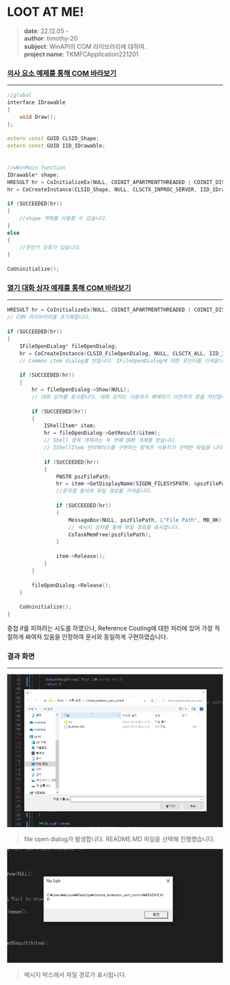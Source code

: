 # LOOT AT ME!

> **date**: 22.12.05 - <br>
> **author**: timothy-20 <br>
> **subject**: WinAPI의 COM 라이브러리에 대하여.<br>
> **project name**: TKMFCApplication221201

### [의사 요소 예제를 통해 COM 바라보기](https://learn.microsoft.com/ko-kr/windows/win32/learnwin32/creating-an-object-in-com)

---

```c++
//global
interface IDrawable
{
	void Draw();
};

extern const GUID CLSID_Shape;
extern const GUID IID_IDrawable;


//wWinMain function
IDrawable* shape;
HRESULT hr = CoInitializeEx(NULL, COINIT_APARTMENTTHREADED | COINIT_DISABLE_OLE1DDE);
hr = CoCreateInstance(CLSID_Shape, NULL, CLSCTX_INPROC_SERVER, IID_IDrawable, reinterpret_cast<void**>(&shape));

if (SUCCEEDED(hr))
{
    //shape 객체를 사용할 수 있습니다.
}
else
{
    //무언가 오류가 있습니다.
}

CoUninitialize();

```

### [열기 대화 상자 예제를 통해 COM 바라보기](https://learn.microsoft.com/ko-kr/windows/win32/learnwin32/example--the-open-dialog-box)

---

```c++
HRESULT hr = CoInitializeEx(NULL, COINIT_APARTMENTTHREADED | COINIT_DISABLE_OLE1DDE);
// COM 라이브러리를 초기화합니다.

if (SUCCEEDED(hr))
{
    IFileOpenDialog* fileOpenDialog;
    hr = CoCreateInstance(CLSID_FileOpenDialog, NULL, CLSCTX_ALL, IID_IFileOpenDialog, reinterpret_cast<void**>(&fileOpenDialog));
    // Common item dialog를 만듭니다. IFileOpenDialog에 대한 포인터를 가져옵니다.
    
    if (SUCCEEDED(hr))
    {
        hr = fileOpenDialog->Show(NULL);
        // 대화 상자를 표시합니다. 대화 상자는 사용자가 해제하기 이전까지 창을 차단합니다.

        if (SUCCEEDED(hr))
        {
            IShellItem* item;
            hr = fileOpenDialog->GetResult(&item);
            // Shell 항목 개체라는 두 번째 DOM 개체를 받습니다.
            // IShellItem 인터페이스를 구현하는 항목은 사용자가 선택한 파일을 나타냅니다.

            if (SUCCEEDED(hr))
            {
                PWSTR pszFilePath;
                hr = item->GetDisplayName(SIGDN_FILESYSPATH, &pszFilePath);
                //문자열 형식의 파일 경로를 가져옵니다.
                
                if (SUCCEEDED(hr))
                {
                    MessageBox(NULL, pszFilePath, L"File Path", MB_OK);
                    // 메시지 상자를 통해 파일 경로를 표시합니다.
                    CoTaskMemFree(pszFilePath);
                }

                item->Release();
            }
        }

        fileOpenDialog->Release();
    }

    CoUninitialize();
}
```
중첩 if를 피하려는 시도를 하였으나, Reference Couting에 대한 처리에 있어 가장 적절하게 짜여져 있음을 인정하여 문서와 동일하게 구현하였습니다.

### 결과 화면

---

<img src="public/result-screenshot/22_12_05_/file-open-dialog-example-01.PNG">

> file open dialog가 발생합니다. README.MD 파일을 선택해 진행했습니다.

<img src="public/result-screenshot/22_12_05_/file-open-dialog-example-02.PNG">

> 메시지 박스에서 파일 경로가 표시됩니다.
